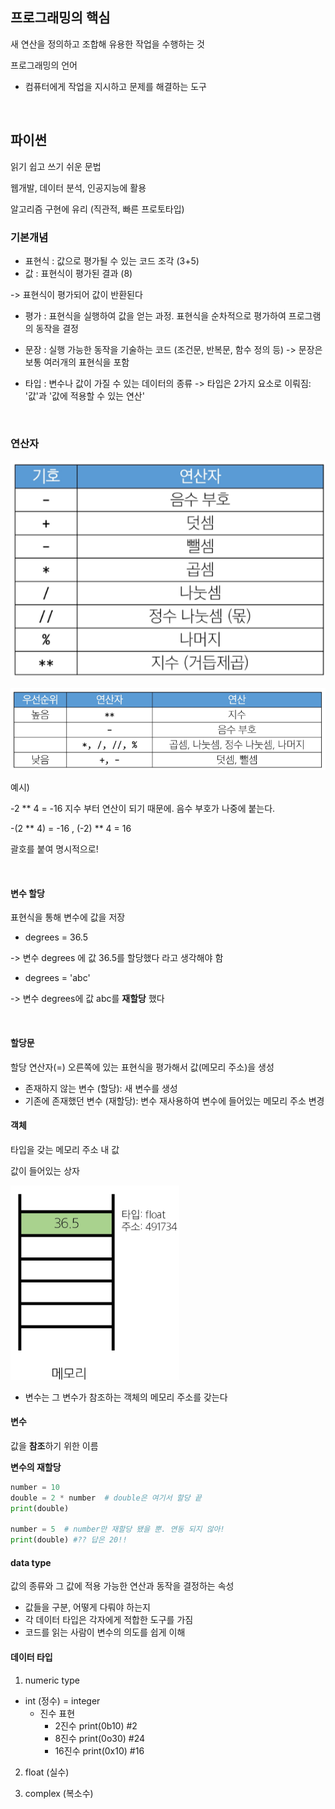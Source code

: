 ## 프로그래밍의 핵심
새 연산을 정의하고 조합해 유용한 작업을 수행하는 것


프로그래밍의 언어
- 컴퓨터에게 작업을 지시하고 문제를 해결하는 도구

<br/>

## 파이썬
읽기 쉽고 쓰기 쉬운 문법

웹개발, 데이터 분석, 인공지능에 활용

알고리즘 구현에 유리 (직관적, 빠른 프로토타입)

### 기본개념
- 표현식 : 값으로 평가될 수 있는 코드 조각 (3+5)
- 값 : 표현식이 평가된 결과 (8)

-> 표현식이 평가되어 값이 반환된다

- 평가 : 표현식을 실행하여 값을 얻는 과정.
표현식을 순차적으로 평가하여 프로그램의 동작을 결정

- 문장 : 실행 가능한 동작을 기술하는 코드 (조건문, 반복문, 함수 정의 등)
-> 문장은 보통 여러개의 표현식을 포함
- 타입 : 변수나 값이 가질 수 있는 데이터의 종류 -> 타입은 2가지 요소로 이뤄짐: '값'과 '값에 적용할 수 있는 연산'

<br/>

### 연산자
![산술 연산자](image-1.png)

![연산자 우선순위](image.png)


예시)

-2 ** 4 = -16
지수 부터 연산이 되기 때문에. 음수 부호가 나중에 붙는다.

-(2 ** 4) = -16 , (-2) ** 4 = 16

괄호를 붙여 명시적으로!

<br/>

#### 변수 할당
표현식을 통해 변수에 값을 저장

- degrees = 36.5

-> 변수 degrees 에 값 36.5를 할당했다
라고 생각해야 함

- degrees = 'abc'

-> 변수 degrees에 값 abc를 __재할당__ 했다

<br/>

#### 할당문
할당 연산자(=) 오른쪽에 있는 표현식을 평가해서 값(메모리 주소)을 생성

- 존재하지 않는 변수 (할당): 새 변수를 생성
- 기존에 존재했던 변수 (재할당): 변수 재사용하여 변수에 들어있는 메모리 주소 변경

#### 객체
타입을 갖는 메모리 주소 내 값

값이 들어있는 상자

![객체](image-2.png)

- 변수는 그 변수가 참조하는 객체의 메모리 주소를 갖는다

#### 변수
값을 **참조**하기 위한 이름

__변수의 재할당__
<br/>

```python
number = 10
double = 2 * number  # double은 여기서 할당 끝
print(double)

number = 5  # number만 재할당 됐을 뿐. 연동 되지 않아!
print(double) #?? 답은 20!!
```

#### data type
값의 종류와 그 값에 적용 가능한 연산과 동작을 결정하는 속성
- 값들을 구분, 어떻게 다뤄야 하는지
- 각 데이터 타입은 각자에게 적합한 도구를 가짐
- 코드를 읽는 사람이 변수의 의도를 쉽게 이해

#### 데이터 타입
1. numeric type
- int (정수)
  = integer
  - 진수 표현
    - 2진수 print(0b10) #2
    - 8진수 print(0o30) #24
    - 16진수 print(0x10) #16

2. float (실수)


3. complex (복소수)
